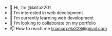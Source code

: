 - 👋 Hi, I’m @lalita2201
- 👀 I’m interested in web development
- 🌱 I’m currently learning web development
- 💞️ I’m looking to collaborate on my portfolio
- 📫 How to reach me linamarcela328@gmail.com

<!---
lalita2201/lalita2201 is a ✨ special ✨ repository because its `README.md` (this file) appears on your GitHub profile.
You can click the Preview link to take a look at your changes.
--->
